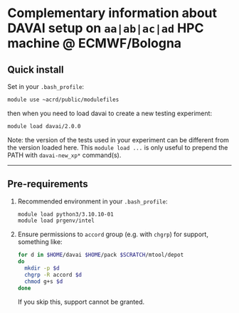 Complementary information about DAVAI setup on `aa|ab|ac|ad` HPC machine @ ECMWF/Bologna
========================================================================================

Quick install
-------------

Set in your `.bash_profile`:
```bash
module use ~acrd/public/modulefiles
```

then when you need to load davai to create a new testing experiment:
```bash
module load davai/2.0.0
```

Note: the version of the tests used in your experiment can be different from the version loaded here.
This `module load ...` is only useful to prepend the PATH with `davai-new_xp*` command(s).

---

Pre-requirements
----------------

1. Recommended environment in your `.bash_profile`:
   ```bash
   module load python3/3.10.10-01
   module load prgenv/intel
   ```

2. Ensure permissions to `accord` group (e.g. with `chgrp`) for support, something like:
   ```bash
   for d in $HOME/davai $HOME/pack $SCRATCH/mtool/depot
   do
     mkdir -p $d
     chgrp -R accord $d
     chmod g+s $d
   done
   ```
   If you skip this, support cannot be granted.
